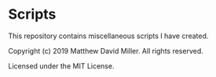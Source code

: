 # Scripts
This repository contains miscellaneous scripts I have created.

Copyright (c) 2019 Matthew David Miller. All rights reserved.

Licensed under the MIT License.
